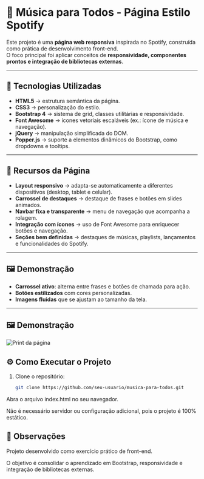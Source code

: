# 🎵 Música para Todos - Página Estilo Spotify

Este projeto é uma **página web responsiva** inspirada no Spotify, construída como prática de desenvolvimento front-end.  
O foco principal foi aplicar conceitos de **responsividade, componentes prontos e integração de bibliotecas externas**.

---

## 🚀 Tecnologias Utilizadas

- **HTML5** → estrutura semântica da página.  
- **CSS3** → personalização do estilo.  
- **Bootstrap 4** → sistema de grid, classes utilitárias e responsividade.  
- **Font Awesome** → ícones vetoriais escaláveis (ex.: ícone de música e navegação).  
- **jQuery** → manipulação simplificada do DOM.  
- **Popper.js** → suporte a elementos dinâmicos do Bootstrap, como dropdowns e tooltips.  

---

## 📱 Recursos da Página

- **Layout responsivo** → adapta-se automaticamente a diferentes dispositivos (desktop, tablet e celular).  
- **Carrossel de destaques** → destaque de frases e botões em slides animados.  
- **Navbar fixa e transparente** → menu de navegação que acompanha a rolagem.  
- **Integração com ícones** → uso de Font Awesome para enriquecer botões e navegação.  
- **Seções bem definidas** → destaques de músicas, playlists, lançamentos e funcionalidades do Spotify.  

---

## 🖼️ Demonstração

- **Carrossel ativo**: alterna entre frases e botões de chamada para ação.  
- **Botões estilizados** com cores personalizadas.  
- **Imagens fluidas** que se ajustam ao tamanho da tela.  

---

## 🖼️ Demonstração

![Print da página](imagens/print.png)

## ⚙️ Como Executar o Projeto

1. Clone o repositório:  
   ```bash
   git clone https://github.com/seu-usuario/musica-para-todos.git

Abra o arquivo index.html no seu navegador.

Não é necessário servidor ou configuração adicional, pois o projeto é 100% estático.


## 📌 Observações

Projeto desenvolvido como exercício prático de front-end.

O objetivo é consolidar o aprendizado em Bootstrap, responsividade e integração de bibliotecas externas.

